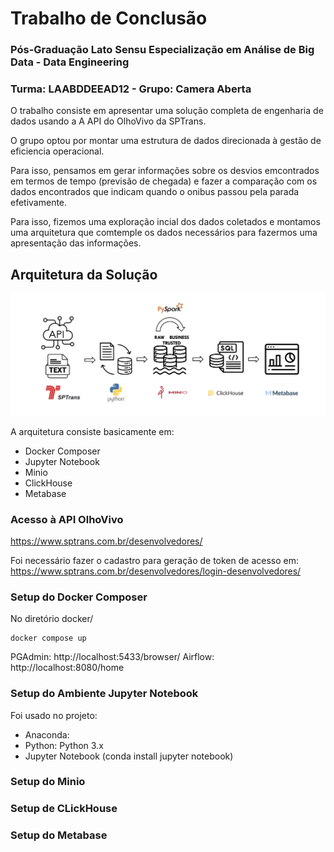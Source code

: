 # Trabalho de Conclusão
### Pós-Graduação Lato Sensu Especialização em Análise de Big Data - Data Engineering
### Turma: LAABDDEEAD12 - Grupo: Camera Aberta

O trabalho consiste em apresentar uma solução completa de engenharia de dados usando a A API do OlhoVivo da SPTrans. 

O grupo optou por montar uma estrutura de dados direcionada à gestão de eficiencia operacional.

Para isso, pensamos em gerar informações sobre os desvios emcontrados em termos de tempo (previsão de chegada) e fazer a comparação com os dados encontrados que indicam quando o onibus passou pela parada efetivamente. 

Para isso, fizemos uma exploração incial dos dados coletados e montamos uma arquitetura que comtemple os dados necessários para fazermos uma apresentação das informações.

## Arquitetura da Solução

![arquitetura](./figuras/arquitetura.png "Arquitetura")

A arquitetura consiste basicamente em:

* Docker Composer
* Jupyter Notebook
* Minio
* ClickHouse
* Metabase

### Acesso à API OlhoVivo


https://www.sptrans.com.br/desenvolvedores/

Foi necessário fazer o cadastro para geração de token de acesso em: https://www.sptrans.com.br/desenvolvedores/login-desenvolvedores/

### Setup do Docker Composer

No diretório docker/

```
docker compose up
```

PGAdmin: http://localhost:5433/browser/
Airflow: http://localhost:8080/home

### Setup do Ambiente Jupyter Notebook

Foi usado no projeto:

- Anaconda: 
- Python: Python 3.x
- Jupyter Notebook (conda install jupyter notebook)

### Setup do Minio


### Setup de CLickHouse


### Setup do Metabase



